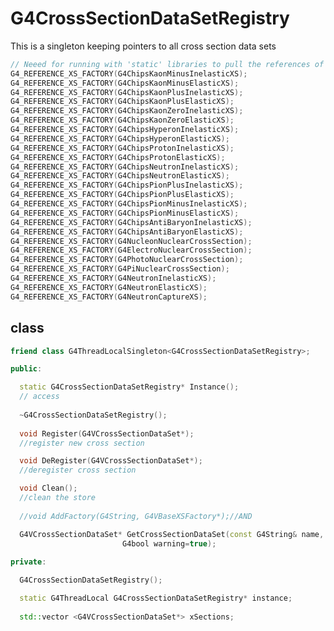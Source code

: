 <!-- G4CrossSectionDataSetRegistry.md --- 
;; 
;; Description: 
;; Author: Hongyi Wu(吴鸿毅)
;; Email: wuhongyi@qq.com 
;; Created: 五 8月 10 03:49:46 2018 (+0800)
;; Last-Updated: 五 8月 10 03:56:01 2018 (+0800)
;;           By: Hongyi Wu(吴鸿毅)
;;     Update #: 1
;; URL: http://wuhongyi.cn -->

# G4CrossSectionDataSetRegistry

This is a singleton keeping pointers to all cross section data sets

```cpp
// Neeed for running with 'static' libraries to pull the references of the declared factories
G4_REFERENCE_XS_FACTORY(G4ChipsKaonMinusInelasticXS);
G4_REFERENCE_XS_FACTORY(G4ChipsKaonMinusElasticXS);
G4_REFERENCE_XS_FACTORY(G4ChipsKaonPlusInelasticXS);
G4_REFERENCE_XS_FACTORY(G4ChipsKaonPlusElasticXS);
G4_REFERENCE_XS_FACTORY(G4ChipsKaonZeroInelasticXS);
G4_REFERENCE_XS_FACTORY(G4ChipsKaonZeroElasticXS);
G4_REFERENCE_XS_FACTORY(G4ChipsHyperonInelasticXS);
G4_REFERENCE_XS_FACTORY(G4ChipsHyperonElasticXS);
G4_REFERENCE_XS_FACTORY(G4ChipsProtonInelasticXS);
G4_REFERENCE_XS_FACTORY(G4ChipsProtonElasticXS);
G4_REFERENCE_XS_FACTORY(G4ChipsNeutronInelasticXS);
G4_REFERENCE_XS_FACTORY(G4ChipsNeutronElasticXS);
G4_REFERENCE_XS_FACTORY(G4ChipsPionPlusInelasticXS);
G4_REFERENCE_XS_FACTORY(G4ChipsPionPlusElasticXS);
G4_REFERENCE_XS_FACTORY(G4ChipsPionMinusInelasticXS);
G4_REFERENCE_XS_FACTORY(G4ChipsPionMinusElasticXS);
G4_REFERENCE_XS_FACTORY(G4ChipsAntiBaryonInelasticXS);
G4_REFERENCE_XS_FACTORY(G4ChipsAntiBaryonElasticXS);
G4_REFERENCE_XS_FACTORY(G4NucleonNuclearCrossSection);
G4_REFERENCE_XS_FACTORY(G4ElectroNuclearCrossSection);
G4_REFERENCE_XS_FACTORY(G4PhotoNuclearCrossSection);
G4_REFERENCE_XS_FACTORY(G4PiNuclearCrossSection);
G4_REFERENCE_XS_FACTORY(G4NeutronInelasticXS);
G4_REFERENCE_XS_FACTORY(G4NeutronElasticXS);
G4_REFERENCE_XS_FACTORY(G4NeutronCaptureXS);
```


## class

```cpp
friend class G4ThreadLocalSingleton<G4CrossSectionDataSetRegistry>;

public:

  static G4CrossSectionDataSetRegistry* Instance();
  // access 
  
  ~G4CrossSectionDataSetRegistry();
  
  void Register(G4VCrossSectionDataSet*);
  //register new cross section

  void DeRegister(G4VCrossSectionDataSet*);
  //deregister cross section

  void Clean();
  //clean the store
  
  //void AddFactory(G4String, G4VBaseXSFactory*);//AND

  G4VCrossSectionDataSet* GetCrossSectionDataSet(const G4String& name, 
						 G4bool warning=true);
    
private:

  G4CrossSectionDataSetRegistry();

  static G4ThreadLocal G4CrossSectionDataSetRegistry* instance;
  
  std::vector <G4VCrossSectionDataSet*> xSections;
```

<!-- G4CrossSectionDataSetRegistry.md ends here -->
